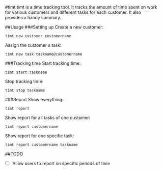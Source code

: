 #timt
timt is a time tracking tool. It tracks the amount of time spent on work for various customers and different tasks for each customer. It also provides a handy summary.


##Usage
###Setting up
Create a new customer:
```
timt new customer customername
```
Assign the customer a task:
```
timt new task taskname@customername
```

###Tracking time
Start tracking time:
```
timt start taskname
```
Stop tracking time:
```
timt stop taskname
```

###Report
Show everything:
```
timt report
```
Show report for all tasks of one customer:
```
timt report customername
```
Show report for one specific task:
```
timt report customername taskname
```

##TODO
- [ ] Allow users to report on specific periods of time
